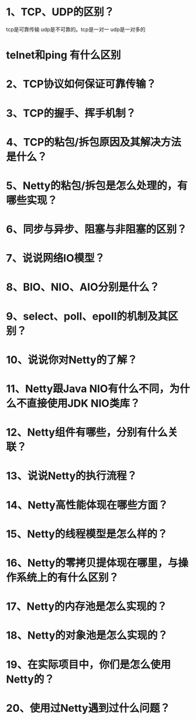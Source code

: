 # 1、TCP、UDP的区别？
tcp是可靠传输 udp是不可靠的。tcp是一对一 udp是一对多的
# telnet和ping 有什么区别

# 2、TCP协议如何保证可靠传输？
# 3、TCP的握手、挥手机制？
# 4、TCP的粘包/拆包原因及其解决方法是什么？
# 5、Netty的粘包/拆包是怎么处理的，有哪些实现？
# 6、同步与异步、阻塞与非阻塞的区别？
# 7、说说网络IO模型？
# 8、BIO、NIO、AIO分别是什么？
# 9、select、poll、epoll的机制及其区别？
# 10、说说你对Netty的了解？
# 11、Netty跟Java NIO有什么不同，为什么不直接使用JDK NIO类库？
# 12、Netty组件有哪些，分别有什么关联？
# 13、说说Netty的执行流程？
# 14、Netty高性能体现在哪些方面？
# 15、Netty的线程模型是怎么样的？
# 16、Netty的零拷贝提体现在哪里，与操作系统上的有什么区别？
# 17、Netty的内存池是怎么实现的？
# 18、Netty的对象池是怎么实现的？
# 19、在实际项目中，你们是怎么使用Netty的？
# 20、使用过Netty遇到过什么问题？
